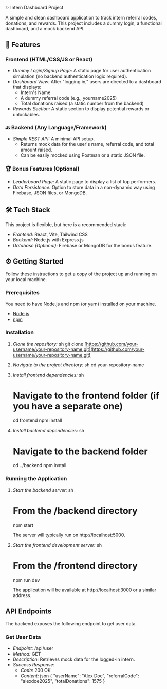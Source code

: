 ✨ Intern Dashboard Project

A simple and clean dashboard application to track intern referral codes, donations, and rewards. This project includes a dummy login, a functional dashboard, and a mock backend API.

## 🚀 Features

###  Frontend (HTML/CSS/JS or React)
* *Dummy Login/Signup Page:* A static page for user authentication simulation (no backend authentication logic required).
* *Dashboard View:* After "logging in," users are directed to a dashboard that displays:
    * Intern's Name
    * A dummy referral code (e.g., yourname2025)
    * Total donations raised (a static number from the backend)
* *Rewards Section:* A static section to display potential rewards or unlockables.

### 🔙 Backend (Any Language/Framework)
* *Simple REST API:* A minimal API setup.
    * Returns mock data for the user's name, referral code, and total amount raised.
    * Can be easily mocked using Postman or a static JSON file.

### 🏆 Bonus Features (Optional)
* *Leaderboard Page:* A static page to display a list of top performers.
* *Data Persistence:* Option to store data in a non-dynamic way using Firebase, JSON files, or MongoDB.

## 🛠 Tech Stack

This project is flexible, but here is a recommended stack:

* *Frontend:* React, Vite, Tailwind CSS
* *Backend:* Node.js with Express.js
* *Database (Optional):* Firebase or MongoDB for the bonus feature.

## ⚙ Getting Started

Follow these instructions to get a copy of the project up and running on your local machine.

### Prerequisites

You need to have Node.js and npm (or yarn) installed on your machine.

* [Node.js](https://nodejs.org/)
* [npm](https://www.npmjs.com/get-npm)

### Installation

1.  *Clone the repository:*
    sh
    git clone [https://github.com/your-username/your-repository-name.git](https://github.com/your-username/your-repository-name.git)
    
2.  *Navigate to the project directory:*
    sh
    cd your-repository-name
    
3.  *Install frontend dependencies:*
    sh
    # Navigate to the frontend folder (if you have a separate one)
    cd frontend
    npm install
    
4.  *Install backend dependencies:*
    sh
    # Navigate to the backend folder
    cd ../backend
    npm install
    

### Running the Application

1.  *Start the backend server:*
    sh
    # From the /backend directory
    npm start
    
    The server will typically run on http://localhost:5000.

2.  *Start the frontend development server:*
    sh
    # From the /frontend directory
    npm run dev
    
    The application will be available at http://localhost:3000 or a similar address.

## <caption> API Endpoints

The backend exposes the following endpoint to get user data.

### Get User Data

* *Endpoint:* /api/user
* *Method:* GET
* *Description:* Retrieves mock data for the logged-in intern.
* *Success Response:*
    * *Code:* 200 OK
    * *Content:*
        json
        {
          "userName": "Alex Doe",
          "referralCode": "alexdoe2025",
          "totalDonations": 1575
        }

